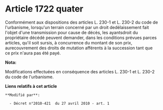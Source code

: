 # Article 1722 quater

Conformément aux dispositions des articles L. 230-1 et L. 230-2 du code de l'urbanisme, lorsqu'un terrain concerné par un
droit dedélaissement fait l'objet d'une transmission pour cause de décès, les ayantsdroit du propriétaire décédé peuvent
demander, dans les conditions prévues parces articles, qu'il soit sursis, à concurrence du montant de son prix,
aurecouvrement des droits de mutation afférents à la succession tant que ce prix n'aura pas été payé.

**Nota:**

Modifications effectuées en conséquence des articles L. 230-1 et L. 230-2 du code de l'urbanisme.

**Liens relatifs à cet article**

	**Modifié par**:

	  - Décret n°2010-421  du 27 avril 2010 - art. 1
